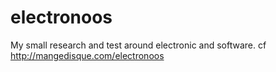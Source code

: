 # electronoos
My small research and test around electronic and software.
cf http://mangedisque.com/electronoos
